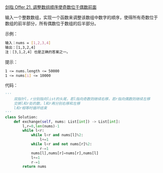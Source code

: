 [剑指 Offer 21. 调整数组顺序使奇数位于偶数前面](https://leetcode-cn.com/problems/diao-zheng-shu-zu-shun-xu-shi-qi-shu-wei-yu-ou-shu-qian-mian-lcof/)

输入一个整数数组，实现一个函数来调整该数组中数字的顺序，使得所有奇数位于数组的前半部分，所有偶数位于数组的后半部分。

示例：
```sh
输入：nums = [1,2,3,4]
输出：[1,3,2,4] 
注：[3,1,2,4] 也是正确的答案之一。
```

提示：
```sh
1 <= nums.length <= 50000
1 <= nums[i] <= 10000
```

代码：
```python
'''
    双指针l，r分别指向list的头尾，若l指向奇数则继续右移，若r指向偶数则继续左移
    交换l和r处的数，l和r再分别右移和左移
    l和r相等时循环结束
'''
class Solution:
    def exchange(self, nums: List[int]) -> List[int]:
        l,r=0,len(nums)-1
        while l<r:
            while l<r and nums[l]%2:
                l+=1
            while l<r and not nums[r]%2:
                r-=1
            nums[l],nums[r]=nums[r],nums[l]
            l+=1
            r-=1
        return nums
```
